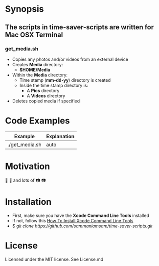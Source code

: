 # Synopsis

## The scripts in time-saver-scripts are written for Mac OSX Terminal

### get_media.sh

- Copies any photos and/or videos from an external device
- Creates **Media** directory:
  - **$HOME/Media**
- Within the **Media** directory:
  - Time stamp (**mm-dd-yy**) directory is created
  - Inside the time stamp directory is:
    - A **Pics** directory
    - A **Videos** directory
- Deletes copied media if specified

# Code Examples
Example | Explanation
----------------- | -----------------
./get_media.sh | auto

# Motivation
:movie_camera: :movie_camera: and lots of :camera: :camera:

# Installation
- First, make sure you have the **Xcode Command Line Tools** installed
- If not, follow this [How To Install Xcode Command Line Tools ](http://osxdaily.com/2014/02/12/install-command-line-tools-mac-os-x/)
- $ _git clone https://github.com/sammaniamsam/time-saver-scripts.git_

# License
Licensed under the MIT license. See License.md
